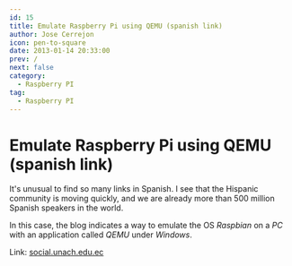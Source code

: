 ```yaml
---
id: 15
title: Emulate Raspberry Pi using QEMU (spanish link)
author: Jose Cerrejon
icon: pen-to-square
date: 2013-01-14 20:33:00
prev: /
next: false
category:
  - Raspberry PI
tag:
  - Raspberry PI
---
```


# Emulate Raspberry Pi using QEMU (spanish link)

It's unusual to find so many links in Spanish. I see that the Hispanic community is moving quickly, and we are already more than 500 million Spanish speakers in the world.

In this case, the blog indicates a way to emulate the OS *Raspbian* on a *PC* with an application called *QEMU* under *Windows*.

Link: [social.unach.edu.ec](http://social.unach.edu.ec/raspberrypi/2013/01/11/raspberry-pi-utilizando-qemu/)